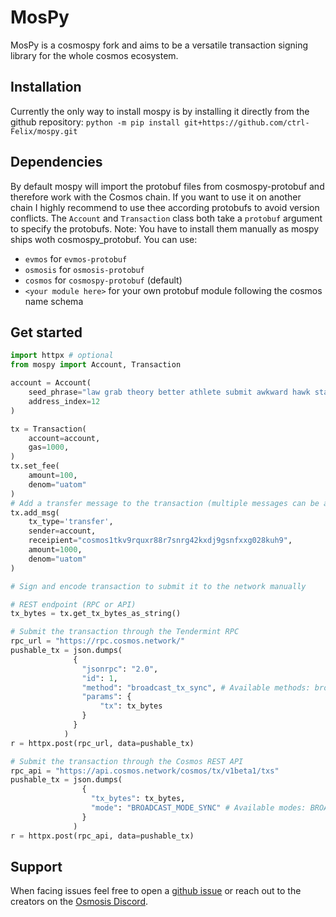 # MosPy

MosPy is a cosmospy fork and aims to be a versatile transaction signing library for the whole cosmos ecosystem.

## Installation

Currently the only way to install mospy is by installing it directly from the github repository:
`python -m pip install git+https://github.com/ctrl-Felix/mospy.git `

## Dependencies

By default mospy will import the protobuf files from cosmospy-protobuf and therefore work with the Cosmos chain.
If you want to use it on another chain I highly recommend to use thee according protobufs to avoid version conflicts.
The `Account` and `Transaction` class both take a `protobuf` argument to specify the protobufs. Note: You have to install
them manually as mospy ships woth cosmospy_protobuf. You can use:

- `evmos` for `evmos-protobuf`
- `osmosis` for `osmosis-protobuf`
- `cosmos` for `cosmospy-protobuf` (default)
- `<your module here>` for your own protobuf module following the cosmos name schema

## Get started

```python
import httpx # optional
from mospy import Account, Transaction

account = Account(
    seed_phrase="law grab theory better athlete submit awkward hawk state wedding wave monkey audit blame fury wood tag rent furnace exotic jeans drift destroy style",
    address_index=12
)

tx = Transaction(
    account=account,
    gas=1000,
)
tx.set_fee(
    amount=100,
    denom="uatom"
)
# Add a transfer message to the transaction (multiple messages can be added)
tx.add_msg(
    tx_type='transfer',
    sender=account,
    receipient="cosmos1tkv9rquxr88r7snrg42kxdj9gsnfxxg028kuh9",
    amount=1000,
    denom="uatom"
)

# Sign and encode transaction to submit it to the network manually

# REST endpoint (RPC or API)
tx_bytes = tx.get_tx_bytes_as_string()

# Submit the transaction through the Tendermint RPC
rpc_url = "https://rpc.cosmos.network/"
pushable_tx = json.dumps(
              {
                "jsonrpc": "2.0",
                "id": 1,
                "method": "broadcast_tx_sync", # Available methods: broadcast_tx_sync, broadcast_tx_async, broadcast_tx_commit
                "params": {
                    "tx": tx_bytes
                }
              }
            )
r = httpx.post(rpc_url, data=pushable_tx)

# Submit the transaction through the Cosmos REST API
rpc_api = "https://api.cosmos.network/cosmos/tx/v1beta1/txs"
pushable_tx = json.dumps(
                {
                  "tx_bytes": tx_bytes,
                  "mode": "BROADCAST_MODE_SYNC" # Available modes: BROADCAST_MODE_SYNC, BROADCAST_MODE_ASYNC, BROADCAST_MODE_BLOCK
                }
              )
r = httpx.post(rpc_api, data=pushable_tx)
```

## Support

When facing issues feel free to open a [github issue](https://github.com/ctrl-felix/mospy/issues)
or reach out to the creators on the [Osmosis Discord](https://discord.gg/E2vkD6W8Xe).
